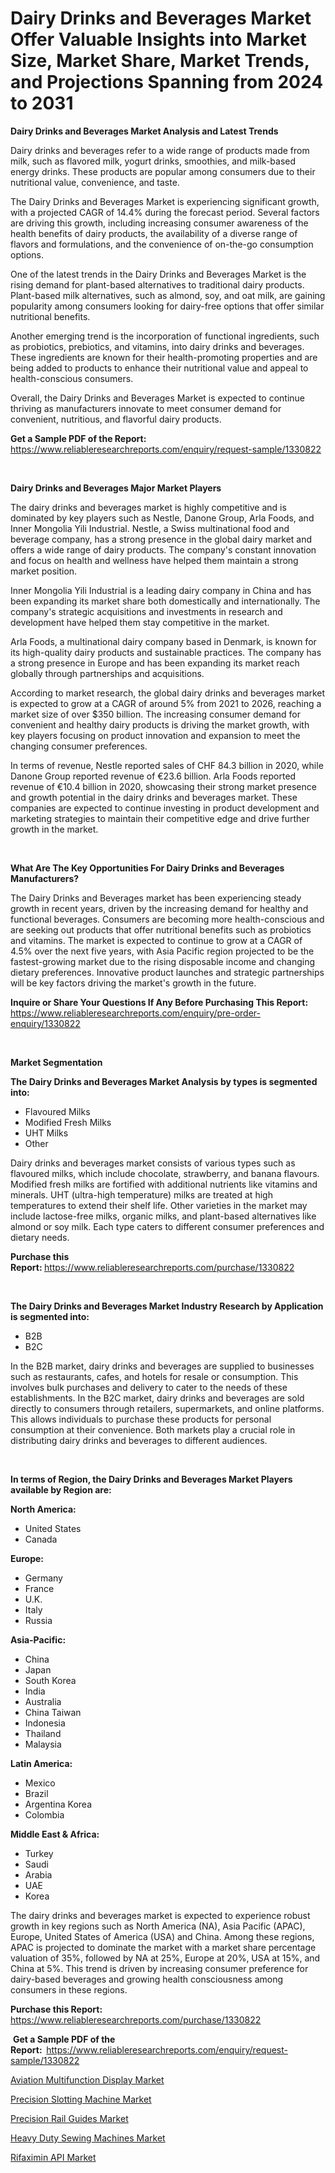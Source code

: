 <p><h1>Dairy Drinks and Beverages Market Offer Valuable Insights into Market Size, Market Share, Market Trends, and Projections Spanning from 2024 to 2031</h1></p><p><strong>Dairy Drinks and Beverages Market Analysis and Latest Trends</strong></p>
<p><p>Dairy drinks and beverages refer to a wide range of products made from milk, such as flavored milk, yogurt drinks, smoothies, and milk-based energy drinks. These products are popular among consumers due to their nutritional value, convenience, and taste.</p><p>The Dairy Drinks and Beverages Market is experiencing significant growth, with a projected CAGR of 14.4% during the forecast period. Several factors are driving this growth, including increasing consumer awareness of the health benefits of dairy products, the availability of a diverse range of flavors and formulations, and the convenience of on-the-go consumption options.</p><p>One of the latest trends in the Dairy Drinks and Beverages Market is the rising demand for plant-based alternatives to traditional dairy products. Plant-based milk alternatives, such as almond, soy, and oat milk, are gaining popularity among consumers looking for dairy-free options that offer similar nutritional benefits.</p><p>Another emerging trend is the incorporation of functional ingredients, such as probiotics, prebiotics, and vitamins, into dairy drinks and beverages. These ingredients are known for their health-promoting properties and are being added to products to enhance their nutritional value and appeal to health-conscious consumers.</p><p>Overall, the Dairy Drinks and Beverages Market is expected to continue thriving as manufacturers innovate to meet consumer demand for convenient, nutritious, and flavorful dairy products.</p></p>
<p><strong>Get a Sample PDF of the Report:&nbsp;</strong> <a href="https://www.reliableresearchreports.com/enquiry/request-sample/1330822">https://www.reliableresearchreports.com/enquiry/request-sample/1330822</a></p>
<p>&nbsp;</p>
<p><strong>Dairy Drinks and Beverages Major Market Players</strong></p>
<p><p>The dairy drinks and beverages market is highly competitive and is dominated by key players such as Nestle, Danone Group, Arla Foods, and Inner Mongolia Yili Industrial. Nestle, a Swiss multinational food and beverage company, has a strong presence in the global dairy market and offers a wide range of dairy products. The company's constant innovation and focus on health and wellness have helped them maintain a strong market position.</p><p>Inner Mongolia Yili Industrial is a leading dairy company in China and has been expanding its market share both domestically and internationally. The company's strategic acquisitions and investments in research and development have helped them stay competitive in the market.</p><p>Arla Foods, a multinational dairy company based in Denmark, is known for its high-quality dairy products and sustainable practices. The company has a strong presence in Europe and has been expanding its market reach globally through partnerships and acquisitions.</p><p>According to market research, the global dairy drinks and beverages market is expected to grow at a CAGR of around 5% from 2021 to 2026, reaching a market size of over $350 billion. The increasing consumer demand for convenient and healthy dairy products is driving the market growth, with key players focusing on product innovation and expansion to meet the changing consumer preferences.</p><p>In terms of revenue, Nestle reported sales of CHF 84.3 billion in 2020, while Danone Group reported revenue of €23.6 billion. Arla Foods reported revenue of €10.4 billion in 2020, showcasing their strong market presence and growth potential in the dairy drinks and beverages market. These companies are expected to continue investing in product development and marketing strategies to maintain their competitive edge and drive further growth in the market.</p></p>
<p>&nbsp;</p>
<p><strong>What Are The Key Opportunities For Dairy Drinks and Beverages Manufacturers?</strong></p>
<p><p>The Dairy Drinks and Beverages market has been experiencing steady growth in recent years, driven by the increasing demand for healthy and functional beverages. Consumers are becoming more health-conscious and are seeking out products that offer nutritional benefits such as probiotics and vitamins. The market is expected to continue to grow at a CAGR of 4.5% over the next five years, with Asia Pacific region projected to be the fastest-growing market due to the rising disposable income and changing dietary preferences. Innovative product launches and strategic partnerships will be key factors driving the market's growth in the future.</p></p>
<p><strong>Inquire or Share Your Questions If Any Before Purchasing This Report:</strong> <a href="https://www.reliableresearchreports.com/enquiry/pre-order-enquiry/1330822">https://www.reliableresearchreports.com/enquiry/pre-order-enquiry/1330822</a></p>
<p>&nbsp;</p>
<p><strong>Market Segmentation</strong></p>
<p><strong>The Dairy Drinks and Beverages Market Analysis by types is segmented into:</strong></p>
<p><ul><li>Flavoured Milks</li><li>Modified Fresh Milks</li><li>UHT Milks</li><li>Other</li></ul></p>
<p><p>Dairy drinks and beverages market consists of various types such as flavoured milks, which include chocolate, strawberry, and banana flavours. Modified fresh milks are fortified with additional nutrients like vitamins and minerals. UHT (ultra-high temperature) milks are treated at high temperatures to extend their shelf life. Other varieties in the market may include lactose-free milks, organic milks, and plant-based alternatives like almond or soy milk. Each type caters to different consumer preferences and dietary needs.</p></p>
<p><strong>Purchase this Report:&nbsp;</strong><a href="https://www.reliableresearchreports.com/purchase/1330822">https://www.reliableresearchreports.com/purchase/1330822</a></p>
<p>&nbsp;</p>
<p><strong>The Dairy Drinks and Beverages Market Industry Research by Application is segmented into:</strong></p>
<p><ul><li>B2B</li><li>B2C</li></ul></p>
<p><p>In the B2B market, dairy drinks and beverages are supplied to businesses such as restaurants, cafes, and hotels for resale or consumption. This involves bulk purchases and delivery to cater to the needs of these establishments. In the B2C market, dairy drinks and beverages are sold directly to consumers through retailers, supermarkets, and online platforms. This allows individuals to purchase these products for personal consumption at their convenience. Both markets play a crucial role in distributing dairy drinks and beverages to different audiences.</p></p>
<p>&nbsp;</p>
<p><strong>In terms of Region, the Dairy Drinks and Beverages Market Players available by Region are:</strong></p>
<p>
    <p> <strong> North America: </strong>
        <ul>
            <li>United States</li>
            <li>Canada</li>
        </ul>
        </p> 
    <p> <strong> Europe: </strong>
        <ul>
            <li>Germany</li>
            <li>France</li>
            <li>U.K.</li>
            <li>Italy</li>
            <li>Russia</li>
        </ul>
        </p> 
    <p> <strong> Asia-Pacific: </strong>
        <ul>
            <li>China</li>
            <li>Japan</li>
            <li>South Korea</li>
            <li>India</li>
            <li>Australia</li>
            <li>China Taiwan</li>
            <li>Indonesia</li>
            <li>Thailand</li>
            <li>Malaysia</li>
        </ul>
        </p> 
    <p> <strong> Latin America: </strong>
        <ul>
            <li>Mexico</li>
            <li>Brazil</li>
            <li>Argentina Korea</li>
            <li>Colombia</li>
        </ul>
        </p> 
    <p> <strong> Middle East & Africa: </strong>
        <ul>
            <li>Turkey</li>
            <li>Saudi</li>
            <li>Arabia</li>
            <li>UAE</li>
            <li>Korea</li>
        </ul>
    </p>
    </p>
<p><p>The dairy drinks and beverages market is expected to experience robust growth in key regions such as North America (NA), Asia Pacific (APAC), Europe, United States of America (USA) and China. Among these regions, APAC is projected to dominate the market with a market share percentage valuation of 35%, followed by NA at 25%, Europe at 20%, USA at 15%, and China at 5%. This trend is driven by increasing consumer preference for dairy-based beverages and growing health consciousness among consumers in these regions.</p></p>
<p><strong>Purchase this Report: </strong><a href="https://www.reliableresearchreports.com/purchase/1330822">https://www.reliableresearchreports.com/purchase/1330822</a></p>
<p>&nbsp;<strong>Get a Sample PDF of the Report:&nbsp;&nbsp;</strong><a href="https://www.reliableresearchreports.com/enquiry/request-sample/1330822">https://www.reliableresearchreports.com/enquiry/request-sample/1330822</a></p>
<p><strong></strong></p>
<p><p><a href="https://github.com/indrystar/Market-Research-Report-List-2/blob/main/aviation-multifunction-display-market.md">Aviation Multifunction Display Market</a></p><p><a href="https://issuu.com/reportprime-2/docs/precision-slotting-machine-market-size-2030.pptx">Precision Slotting Machine Market</a></p><p><a href="https://medium.com/@ethanmendoza76/precision-rail-guides-market-size-market-outlook-and-market-forecast-2024-to-2031-67c00fbdfc7b">Precision Rail Guides Market</a></p><p><a href="https://issuu.com/reportprime-2/docs/heavy-duty-sewing-machines-market-size-2030.pptx">Heavy Duty Sewing Machines Market</a></p><p><a href="https://github.com/josesg55/Market-Research-Report-List-1/blob/main/rifaximin-api-market.md">Rifaximin API Market</a></p></p>